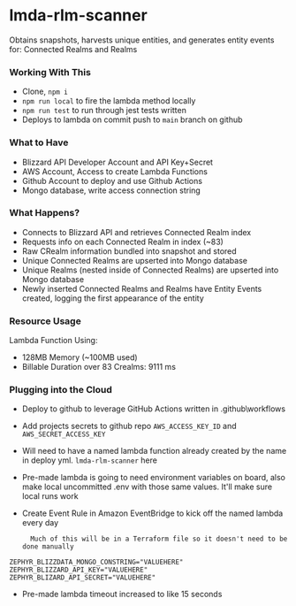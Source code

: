 # lmda-rlm-scanner
Obtains snapshots, harvests unique entities, and generates entity events for: Connected Realms and Realms

### Working With This
- Clone, `npm i`
- `npm run local` to fire the lambda method locally
- `npm run test` to run through jest tests written
- Deploys to lambda on commit push to `main` branch on github

### What to Have
- Blizzard API Developer Account and API Key+Secret
- AWS Account, Access to create Lambda Functions
- Github Account to deploy and use Github Actions
- Mongo database, write access connection string

### What Happens?
- Connects to Blizzard API and retrieves Connected Realm index
- Requests info on each Connected Realm in index (~83)
- Raw CRealm information bundled into snapshot and stored
- Unique Connected Realms are upserted into Mongo database
- Unique Realms (nested inside of Connected Realms) are upserted into Mongo database
- Newly inserted Connected Realms and Realms have Entity Events created, logging the first appearance of the entity

### Resource Usage
Lambda Function Using:
- 128MB Memory (~100MB used)
- Billable Duration over 83 Crealms: 9111 ms

### Plugging into the Cloud
- Deploy to github to leverage GitHub Actions written in .github\workflows
- Add projects secrets to github repo `AWS_ACCESS_KEY_ID` and `AWS_SECRET_ACCESS_KEY`
- Will need to have a named lambda function already created by the name in deploy yml. `lmda-rlm-scanner` here
- Pre-made lambda is going to need environment variables on board, also make local uncommitted .env with those same values. It'll make sure local runs work
- Create Event Rule in Amazon EventBridge to kick off the named lambda every day

        Much of this will be in a Terraform file so it doesn't need to be done manually
```
ZEPHYR_BLIZZDATA_MONGO_CONSTRING="VALUEHERE"
ZEPHYR_BLIZZARD_API_KEY="VALUEHERE"
ZEPHYR_BLIZARD_API_SECRET="VALUEHERE"
```
- Pre-made lambda timeout increased to like 15 seconds
